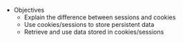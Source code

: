 * Objectives
    - Explain the difference between sessions and cookies
    - Use cookies/sessions to store persistent data
    - Retrieve and use data stored in cookies/sessions

